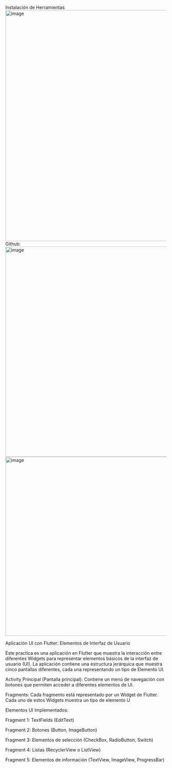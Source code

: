 Instalación de Herramientas
<img width="1355" height="721" alt="image" src="https://github.com/user-attachments/assets/7de0b2f0-461a-425a-beb0-72722c493d39" />
Github: <img width="947" height="656" alt="image" src="https://github.com/user-attachments/assets/b01c581d-bf1d-474b-883e-7aa21dafb84b" />
<img width="1194" height="559" alt="image" src="https://github.com/user-attachments/assets/9987c145-c3e4-401a-af6d-00f562fc105f" />



Aplicación UI con Flutter: Elementos de Interfaz de Usuario

Este practica es una aplicación en Flutter que muestra la interacción entre diferentes Widgets para representar elementos básicos de la interfaz de usuario (UI). 
La aplicación contiene una estructura jerárquica que muestra cinco pantallas diferentes, cada una representando un tipo de Elemento UI.

Activity Principal (Pantalla principal): Contiene un menú de navegación con botones que permiten acceder a diferentes elementos de UI.

Fragments: Cada fragmento está representado por un Widget de Flutter. Cada uno de estos Widgets muestra un tipo de elemento U

Elementos UI Implementados:

Fragment 1: TextFields (EditText)

Fragment 2: Botones (Button, ImageButton)

Fragment 3: Elementos de selección (CheckBox, RadioButton, Switch)

Fragment 4: Listas (RecyclerView o ListView)

Fragment 5: Elementos de información (TextView, ImageView, ProgressBar)

